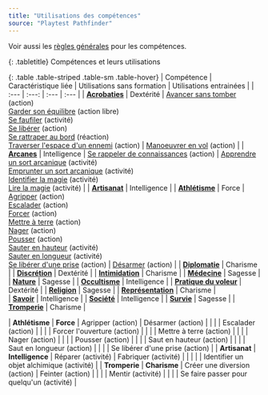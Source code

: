 ```yaml
---
title: "Utilisations des compétences"
source: "Playtest Pathfinder"
---
```


Voir aussi les [règles générales](compétences.html) pour les compétences.

{: .tabletitle}
Compétences et leurs utilisations

{: .table .table-striped .table-sm .table-hover}
| Compétence | Caractéristique liée | Utilisations sans formation | Utilisations entrainées |
| :--- | :---: | :--- | :--- |
| [**Acrobaties**](acrobaties.html) | Dextérité | [Avancer sans tomber](acrobaties.html#avancer-sans-tomber) (action)<br/>[Garder son équilibre](acrobaties.html#garder-son-équilibre) (action libre)<br/>[Se faufiler](acrobaties.html#se-faufiler) (activité)<br/>[Se libérer](acrobaties.html#se-libérer) (action)<br/>[Se rattraper au bord](acrobaties.html#se-rattraper-au-bord) (réaction)<br/>[Traverser l'espace d'un ennemi](acrobaties.html#traverser-lespace-dun-ennemi) (action) | [Manoeuvrer en vol](acrobaties.html#manoeuvrer-en-vol) (action) |
| [**Arcanes**](arcanes.html) | Intelligence | [Se rappeler de connaissances](arcanes.html#se-rappeler) (action) | [Apprendre un sort arcanique](arcanes.html#apprendre-un-sort-arcanique) (activité)<br/>[Emprunter un sort arcanique](arcanes.html#emprunter-un-sort-arcanique) (activité)<br/>[Identifier la magie](arcanes.html#identifier-la-magie) (activité)<br/>[Lire la magie](arcanes.html#lire-la-magie) (activité) |
| [**Artisanat**](artisanat.html) | Intelligence | 
| [**Athlétisme**](athlétisme.html) | Force | [Agripper](athlétisme.html#agripper) (action)<br/>[Escalader](athlétisme.html#escalader) (action)<br/>[Forcer](athlétisme.html#forcer) (action)<br/>[Mettre à terre](athlétisme.html#mettre-à-terre) (action)<br/>[Nager](athlétisme.html#nager) (action)<br/>[Pousser](athlétisme.html#pousser) (action)<br/>[Sauter en hauteur](athlétisme.html#sauter-en-hauteur) (activité)<br/>[Sauter en longueur](athlétisme.html#sauter-en-longueur) (activité)<br/>[Se libérer d'une prise](athlétisme.html#se-libérer-dune-prise) (action) | [Désarmer](athlétisme.html#désarmer) (action) |
| [**Diplomatie**](diplomatie.html) | Charisme | 
| [**Discrétion**](discrétion.html) | Dextérité | 
| [**Intimidation**](intimidation.html) | Charisme | 
| [**Médecine**](médecine.html) | Sagesse | 
| [**Nature**](nature.html) | Sagesse | 
| [**Occultisme**](occultisme.html) | Intelligence | 
| [**Pratique du voleur**](pratique-du-voleur.html) | Dextérité | 
| [**Religion**](religion.html) | Sagesse | 
| [**Représentation**](représentation.html) | Charisme |  
| [**Savoir**](savoir.html) | Intelligence | 
| [**Société**](société.html) | Intelligence | 
| [**Survie**](survie.html) | Sagesse | 
| [**Tromperie**](tromperie.html) | Charisme | 



| **Athlétisme** | **Force**                                 | Agripper (action)                       | Désarmer (action)                                 |
|                |                                           | Escalader (action)                      |
|                |                                           | Forcer l'ouverture (action)             |
|                |                                           | Mettre à terre (action)                 |
|                |                                           | Nager (action)                          |
|                |                                           | Pousser (action)                        |
|                |                                           | Saut en hauteur (action)                |
|                |                                           | Saut en longueur (action)               |
|                |                                           | Se libérer d'une prise (action)         |
| **Artisanat**  | **Intelligence**                          | Réparer (activité)                      | Fabriquer (activité)                              |
|                |                                           |                                         | Identifier un objet alchimique (activité)         |
| **Tromperie**  | **Charisme**                              | Créer une diversion (action)            | Feinter (action)                                  |
|       |         | Mentir (activité)                         |
|        |        | Se faire passer pour quelqu'un (activité) |